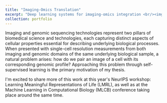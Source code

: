 ```yaml
---
title: "Imaging-Omics Translation"
excerpt: "Deep learning systems for imaging-omics integration <br/><img src='/images/xae.png'>"
collection: portfolio
---
```


Imaging and genomic sequencing technologies represent two pillars of biomedical science and technologies, each capturing distinct aspects of cellular properties essential for describing underlying biological processes.
When presented with single-cell resolution measurements from both imaging and genomic domains of the same underlying biological sample, a natural problem arises: how do we pair an image of a cell with its corresponding genomic profile?
Approaching this problem through self-supervised learning is the primary motivation of my thesis.

I'm excited to share more of this work at this year's NeurIPS workshop: Learning Meaningful Representations of Life (LMRL), as well as at the Machine Learning in Computational Biology (MLCB) conference taking place around the same time.
